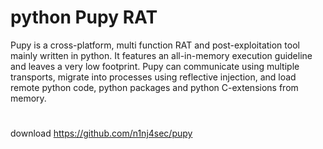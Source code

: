 # python Pupy RAT
Pupy is a cross-platform, multi function RAT and post-exploitation tool mainly written in python. It features an all-in-memory execution guideline and leaves a very low footprint. Pupy can communicate using multiple transports, migrate into processes using reflective injection, and load remote python code, python packages and python C-extensions from memory.
#
download
https://github.com/n1nj4sec/pupy